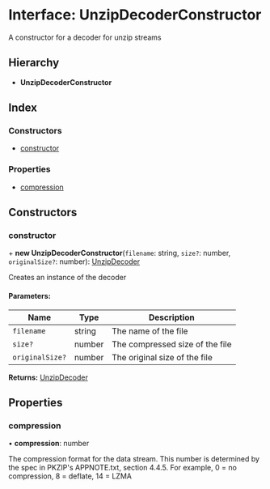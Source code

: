 # Interface: UnzipDecoderConstructor

A constructor for a decoder for unzip streams

## Hierarchy

* **UnzipDecoderConstructor**

## Index

### Constructors

* [constructor](unzipdecoderconstructor.md#constructor)

### Properties

* [compression](unzipdecoderconstructor.md#compression)

## Constructors

### constructor

\+ **new UnzipDecoderConstructor**(`filename`: string, `size?`: number, `originalSize?`: number): [UnzipDecoder](unzipdecoder.md)

Creates an instance of the decoder

#### Parameters:

Name | Type | Description |
------ | ------ | ------ |
`filename` | string | The name of the file |
`size?` | number | The compressed size of the file |
`originalSize?` | number | The original size of the file  |

**Returns:** [UnzipDecoder](unzipdecoder.md)

## Properties

### compression

•  **compression**: number

The compression format for the data stream. This number is determined by
the spec in PKZIP's APPNOTE.txt, section 4.4.5. For example, 0 = no
compression, 8 = deflate, 14 = LZMA
